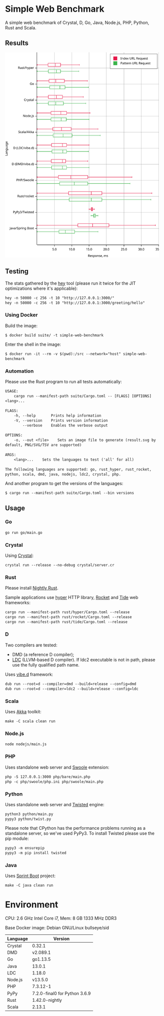 # Simple Web Benchmark

A simple web benchmark of Crystal, D, Go, Java, Node.js, PHP, Python, Rust and Scala.

## Results

![SVG Plot](./suite/results/result.svg)

## Testing

The stats gathered by the [hey](https://github.com/rakyll/hey) tool (please run it twice for
the JIT optimizations where it's applicable):

    hey -n 50000 -c 256 -t 10 "http://127.0.0.1:3000/"
    hey -n 50000 -c 256 -t 10 "http://127.0.0.1:3000/greeting/hello"


### Using Docker

Build the image:

    $ docker build suite/ -t simple-web-benchmark

Enter the shell in the image:

    $ docker run -it --rm -v $(pwd):/src --network="host" simple-web-benchmark

### Automation

Please use the Rust program to run all tests automatically:

    USAGE:
        cargo run --manifest-path suite/Cargo.toml -- [FLAGS] [OPTIONS] <lang>...

    FLAGS:
        -h, --help       Prints help information
        -V, --version    Prints version information
            --verbose    Enables the verbose output

    OPTIONS:
        -o, --out <file>    Sets an image file to generate (result.svg by default, PNG/SVG/TSV are supported)

    ARGS:
        <lang>...    Sets the languages to test ('all' for all)

    The following languages are supported: go, rust_hyper, rust_rocket, python, scala, dmd, java, nodejs, ldc2, crystal, php.

And another program to get the versions of the languages:

    $ cargo run --manifest-path suite/Cargo.toml --bin versions

## Usage

### Go

    go run go/main.go

### Crystal

Using [Crystal](https://crystal-lang.org/reference/installation/):

    crystal run --release --no-debug crystal/server.cr

### Rust

Please install [Nightly Rust](https://github.com/rust-lang/rustup.rs#working-with-nightly-rust).

Sample applications use [hyper](https://hyper.rs) HTTP library, [Rocket](https://rocket.rs/) and [Tide](https://crates.io/crates/tide) web frameworks:

    cargo run --manifest-path rust/hyper/Cargo.toml --release
    cargo run --manifest-path rust/rocket/Cargo.toml --release
    cargo run --manifest-path rust/tide/Cargo.toml --release

### D

Two compilers are tested:

 - DMD (a reference D compiler);
 - [LDC](https://github.com/ldc-developers/ldc#installation) (LLVM-based D compiler).
If ldc2 executable is not in path, please use the fully qualified path name.

Uses [vibe.d](https://vibed.org/) framework:

    dub run --root=d --compiler=dmd --build=release --config=dmd
    dub run --root=d --compiler=ldc2 --build=release --config=ldc

### Scala

Uses [Akka](https://akka.io/) toolkit:

    make -C scala clean run

### Node.js

    node nodejs/main.js

### PHP

Uses standalone web server and [Swoole](https://www.swoole.co.uk/) extension:

    php -S 127.0.0.1:3000 php/bare/main.php
    php -c php/swoole/php.ini php/swoole/main.php

### Python

Uses standalone web server and [Twisted](https://twistedmatrix.com/trac/) engine:

    python3 python/main.py
    pypy3 python/twist.py

Please note that CPython has the performance problems running as a standalone server, so we've used PyPy3. To install Twisted please use the pip module:

    pypy3 -m ensurepip
    pypy3 -m pip install twisted

### Java

Uses [Sprint Boot](https://spring.io/projects/spring-boot) project:

    make -C java clean run

# Environment

CPU: 2.6 GHz Intel Core i7, Mem: 8 GB 1333 MHz DDR3

Base Docker image: Debian GNU/Linux bullseye/sid

| Language     | Version                         |
| ------------ | ------------------------------- |
| Crystal      | 0.32.1                          |
| DMD          | v2.089.1                        |
| Go           | go1.13.5                        |
| Java         | 13.0.1                          |
| LDC          | 1.18.0                          |
| Node.js      | v13.5.0                         |
| PHP          | 7.3.12-1                        |
| PyPy         | 7.2.0-final0 for Python 3.6.9   |
| Rust         | 1.42.0-nightly                  |
| Scala        | 2.13.1                          |
